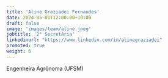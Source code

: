 ```yaml
---
title: 'Aline Graziadei Fernandes'
date: 2024-05-01T12:00:00+10:00
draft: false
image: 'images/team/aline.jpeg'
jobtitle: '2° Secretária'
linkedinurl: "https://www.linkedin.com/in/alinegraziadei"
promoted: true
weight: 6
---
```


Engenheira Agrônoma (UFSM)
